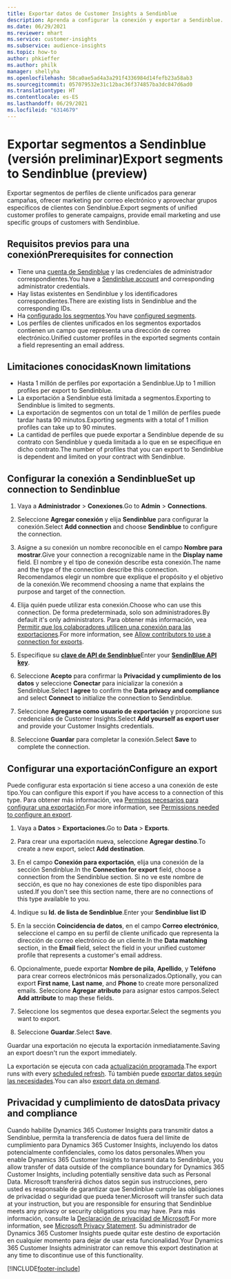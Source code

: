 ```yaml
---
title: Exportar datos de Customer Insights a Sendinblue
description: Aprenda a configurar la conexión y exportar a Sendinblue.
ms.date: 06/29/2021
ms.reviewer: mhart
ms.service: customer-insights
ms.subservice: audience-insights
ms.topic: how-to
author: phkieffer
ms.author: philk
manager: shellyha
ms.openlocfilehash: 58ca0ae5ad4a3a291f4336984d14fefb23a58ab3
ms.sourcegitcommit: 057079532e31c12bac36f374857ba3dc847d6ad0
ms.translationtype: HT
ms.contentlocale: es-ES
ms.lasthandoff: 06/29/2021
ms.locfileid: "6314679"
---
```

# <a name="export-segments-to-sendinblue-preview"></a><span data-ttu-id="78a21-103">Exportar segmentos a Sendinblue (versión preliminar)</span><span class="sxs-lookup"><span data-stu-id="78a21-103">Export segments to Sendinblue (preview)</span></span>

<span data-ttu-id="78a21-104">Exportar segmentos de perfiles de cliente unificados para generar campañas, ofrecer marketing por correo electrónico y aprovechar grupos específicos de clientes con Sendinblue.</span><span class="sxs-lookup"><span data-stu-id="78a21-104">Export segments of unified customer profiles to generate campaigns, provide email marketing and use specific groups of customers with Sendinblue.</span></span>

## <a name="prerequisites-for-connection"></a><span data-ttu-id="78a21-105">Requisitos previos para una conexión</span><span class="sxs-lookup"><span data-stu-id="78a21-105">Prerequisites for connection</span></span>

-   <span data-ttu-id="78a21-106">Tiene una [cuenta de Sendinblue](https://www.sendinblue.com/) y las credenciales de administrador correspondientes.</span><span class="sxs-lookup"><span data-stu-id="78a21-106">You have a [Sendinblue account](https://www.sendinblue.com/) and corresponding administrator credentials.</span></span>
-   <span data-ttu-id="78a21-107">Hay listas existentes en Sendinblue y los identificadores correspondientes.</span><span class="sxs-lookup"><span data-stu-id="78a21-107">There are existing lists in Sendinblue and the corresponding IDs.</span></span>
-   <span data-ttu-id="78a21-108">Ha [configurado los segmentos](segments.md).</span><span class="sxs-lookup"><span data-stu-id="78a21-108">You have [configured segments](segments.md).</span></span>
-   <span data-ttu-id="78a21-109">Los perfiles de clientes unificados en los segmentos exportados contienen un campo que representa una dirección de correo electrónico.</span><span class="sxs-lookup"><span data-stu-id="78a21-109">Unified customer profiles in the exported segments contain a field representing an email address.</span></span>

## <a name="known-limitations"></a><span data-ttu-id="78a21-110">Limitaciones conocidas</span><span class="sxs-lookup"><span data-stu-id="78a21-110">Known limitations</span></span>

- <span data-ttu-id="78a21-111">Hasta 1 millón de perfiles por exportación a Sendinblue.</span><span class="sxs-lookup"><span data-stu-id="78a21-111">Up to 1 million profiles per export to Sendinblue.</span></span>
- <span data-ttu-id="78a21-112">La exportación a Sendinblue está limitada a segmentos.</span><span class="sxs-lookup"><span data-stu-id="78a21-112">Exporting to Sendinblue is limited to segments.</span></span>
- <span data-ttu-id="78a21-113">La exportación de segmentos con un total de 1 millón de perfiles puede tardar hasta 90 minutos.</span><span class="sxs-lookup"><span data-stu-id="78a21-113">Exporting segments with a total of 1 million profiles can take up to 90 minutes.</span></span> 
- <span data-ttu-id="78a21-114">La cantidad de perfiles que puede exportar a Sendinblue depende de su contrato con Sendinblue y queda limitada a lo que en se especifique en dicho contrato.</span><span class="sxs-lookup"><span data-stu-id="78a21-114">The number of profiles that you can export to Sendinblue is dependent and limited on your contract with Sendinblue.</span></span>

## <a name="set-up-connection-to-sendinblue"></a><span data-ttu-id="78a21-115">Configurar la conexión a Sendinblue</span><span class="sxs-lookup"><span data-stu-id="78a21-115">Set up connection to Sendinblue</span></span>

1. <span data-ttu-id="78a21-116">Vaya a **Administrador** > **Conexiones**.</span><span class="sxs-lookup"><span data-stu-id="78a21-116">Go to **Admin** > **Connections**.</span></span>

1. <span data-ttu-id="78a21-117">Seleccione **Agregar conexión** y elija **Sendinblue** para configurar la conexión.</span><span class="sxs-lookup"><span data-stu-id="78a21-117">Select **Add connection** and choose **Sendinblue** to configure the connection.</span></span>

1. <span data-ttu-id="78a21-118">Asigne a su conexión un nombre reconocible en el campo **Nombre para mostrar**.</span><span class="sxs-lookup"><span data-stu-id="78a21-118">Give your connection a recognizable name in the **Display name** field.</span></span> <span data-ttu-id="78a21-119">El nombre y el tipo de conexión describe esta conexión.</span><span class="sxs-lookup"><span data-stu-id="78a21-119">The name and the type of the connection describe this connection.</span></span> <span data-ttu-id="78a21-120">Recomendamos elegir un nombre que explique el propósito y el objetivo de la conexión.</span><span class="sxs-lookup"><span data-stu-id="78a21-120">We recommend choosing a name that explains the purpose and target of the connection.</span></span>

1. <span data-ttu-id="78a21-121">Elija quién puede utilizar esta conexión.</span><span class="sxs-lookup"><span data-stu-id="78a21-121">Choose who can use this connection.</span></span> <span data-ttu-id="78a21-122">De forma predeterminada, solo son administradores.</span><span class="sxs-lookup"><span data-stu-id="78a21-122">By default it's only administrators.</span></span> <span data-ttu-id="78a21-123">Para obtener más información, vea [Permitir que los colaboradores utilicen una conexión para las exportaciones](connections.md#allow-contributors-to-use-a-connection-for-exports).</span><span class="sxs-lookup"><span data-stu-id="78a21-123">For more information, see [Allow contributors to use a connection for exports](connections.md#allow-contributors-to-use-a-connection-for-exports).</span></span>

1. <span data-ttu-id="78a21-124">Especifique su **[clave de API de Sendinblue](https://developers.sendinblue.com/docs/getting-started#:~:text=Get%20your%20API%20key&text=You%20can%20create%20one%20from,your%20settings%20This%20API%20key)**</span><span class="sxs-lookup"><span data-stu-id="78a21-124">Enter your **[SendinBlue API key](https://developers.sendinblue.com/docs/getting-started#:~:text=Get%20your%20API%20key&text=You%20can%20create%20one%20from,your%20settings%20This%20API%20key)**.</span></span>

1. <span data-ttu-id="78a21-125">Seleccione **Acepto** para confirmar la **Privacidad y cumplimiento de los datos** y seleccione **Conectar** para inicializar la conexión a Sendinblue.</span><span class="sxs-lookup"><span data-stu-id="78a21-125">Select **I agree** to confirm the **Data privacy and compliance** and select **Connect** to initialize the connection to Sendinblue.</span></span>

1. <span data-ttu-id="78a21-126">Seleccione **Agregarse como usuario de exportación** y proporcione sus credenciales de Customer Insights.</span><span class="sxs-lookup"><span data-stu-id="78a21-126">Select **Add yourself as export user** and provide your Customer Insights credentials.</span></span>

1. <span data-ttu-id="78a21-127">Seleccione **Guardar** para completar la conexión.</span><span class="sxs-lookup"><span data-stu-id="78a21-127">Select **Save** to complete the connection.</span></span>

## <a name="configure-an-export"></a><span data-ttu-id="78a21-128">Configurar una exportación</span><span class="sxs-lookup"><span data-stu-id="78a21-128">Configure an export</span></span>

<span data-ttu-id="78a21-129">Puede configurar esta exportación si tiene acceso a una conexión de este tipo.</span><span class="sxs-lookup"><span data-stu-id="78a21-129">You can configure this export if you have access to a connection of this type.</span></span> <span data-ttu-id="78a21-130">Para obtener más información, vea [Permisos necesarios para configurar una exportación](export-destinations.md#set-up-a-new-export).</span><span class="sxs-lookup"><span data-stu-id="78a21-130">For more information, see [Permissions needed to configure an export](export-destinations.md#set-up-a-new-export).</span></span>

1. <span data-ttu-id="78a21-131">Vaya a **Datos** > **Exportaciones**.</span><span class="sxs-lookup"><span data-stu-id="78a21-131">Go to **Data** > **Exports**.</span></span>

1. <span data-ttu-id="78a21-132">Para crear una exportación nueva, seleccione **Agregar destino**.</span><span class="sxs-lookup"><span data-stu-id="78a21-132">To create a new export, select **Add destination**.</span></span>

1. <span data-ttu-id="78a21-133">En el campo **Conexión para exportación**, elija una conexión de la sección Sendinblue.</span><span class="sxs-lookup"><span data-stu-id="78a21-133">In the **Connection for export** field, choose a connection from the Sendinblue section.</span></span> <span data-ttu-id="78a21-134">Si no ve este nombre de sección, es que no hay conexiones de este tipo disponibles para usted.</span><span class="sxs-lookup"><span data-stu-id="78a21-134">If you don't see this section name, there are no connections of this type available to you.</span></span>

1. <span data-ttu-id="78a21-135">Indique su **Id. de lista de Sendinblue**.</span><span class="sxs-lookup"><span data-stu-id="78a21-135">Enter your **Sendinblue list ID**</span></span> 

1. <span data-ttu-id="78a21-136">En la sección **Coincidencia de datos**, en el campo **Correo electrónico**, seleccione el campo en su perfil de cliente unificado que representa la dirección de correo electrónico de un cliente.</span><span class="sxs-lookup"><span data-stu-id="78a21-136">In the **Data matching** section, in the **Email** field, select the field in your unified customer profile that represents a customer's email address.</span></span> 

1. <span data-ttu-id="78a21-137">Opcionalmente, puede exportar **Nombre de pila**, **Apellido**, y **Teléfono** para crear correos electrónicos más personalizados.</span><span class="sxs-lookup"><span data-stu-id="78a21-137">Optionally, you can export **First name**, **Last name**, and **Phone**  to create more personalized emails.</span></span> <span data-ttu-id="78a21-138">Seleccione **Agregar atributo** para asignar estos campos.</span><span class="sxs-lookup"><span data-stu-id="78a21-138">Select **Add attribute** to map these fields.</span></span>

1. <span data-ttu-id="78a21-139">Seleccione los segmentos que desea exportar.</span><span class="sxs-lookup"><span data-stu-id="78a21-139">Select the segments you want to export.</span></span> 

1. <span data-ttu-id="78a21-140">Seleccione **Guardar**.</span><span class="sxs-lookup"><span data-stu-id="78a21-140">Select **Save**.</span></span>

<span data-ttu-id="78a21-141">Guardar una exportación no ejecuta la exportación inmediatamente.</span><span class="sxs-lookup"><span data-stu-id="78a21-141">Saving an export doesn't run the export immediately.</span></span>

<span data-ttu-id="78a21-142">La exportación se ejecuta con cada [actualización programada](system.md#schedule-tab).</span><span class="sxs-lookup"><span data-stu-id="78a21-142">The export runs with every [scheduled refresh](system.md#schedule-tab).</span></span> <span data-ttu-id="78a21-143">Tú también puede [exportar datos según las necesidades](export-destinations.md#run-exports-on-demand).</span><span class="sxs-lookup"><span data-stu-id="78a21-143">You can also [export data on demand](export-destinations.md#run-exports-on-demand).</span></span> 


## <a name="data-privacy-and-compliance"></a><span data-ttu-id="78a21-144">Privacidad y cumplimiento de datos</span><span class="sxs-lookup"><span data-stu-id="78a21-144">Data privacy and compliance</span></span>

<span data-ttu-id="78a21-145">Cuando habilite Dynamics 365 Customer Insights para transmitir datos a Sendinblue, permita la transferencia de datos fuera del límite de cumplimiento para Dynamics 365 Customer Insights, incluyendo los datos potencialmente confidenciales, como los datos personales.</span><span class="sxs-lookup"><span data-stu-id="78a21-145">When you enable Dynamics 365 Customer Insights to transmit data to Sendinblue, you allow transfer of data outside of the compliance boundary for Dynamics 365 Customer Insights, including potentially sensitive data such as Personal Data.</span></span> <span data-ttu-id="78a21-146">Microsoft transferirá dichos datos según sus instrucciones, pero usted es responsable de garantizar que Sendinblue cumple las obligaciones de privacidad o seguridad que pueda tener.</span><span class="sxs-lookup"><span data-stu-id="78a21-146">Microsoft will transfer such data at your instruction, but you are responsible for ensuring that Sendinblue meets any privacy or security obligations you may have.</span></span> <span data-ttu-id="78a21-147">Para más información, consulte la [Declaración de privacidad de Microsoft](https://go.microsoft.com/fwlink/?linkid=396732).</span><span class="sxs-lookup"><span data-stu-id="78a21-147">For more information, see [Microsoft Privacy Statement](https://go.microsoft.com/fwlink/?linkid=396732).</span></span>
<span data-ttu-id="78a21-148">Su administrador de Dynamics 365 Customer Insights puede quitar este destino de exportación en cualquier momento para dejar de usar esta funcionalidad.</span><span class="sxs-lookup"><span data-stu-id="78a21-148">Your Dynamics 365 Customer Insights administrator can remove this export destination at any time to discontinue use of this functionality.</span></span>


[!INCLUDE[footer-include](../includes/footer-banner.md)]
